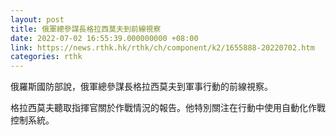 ```yaml
---
layout: post
title: 俄軍總參謀長格拉西莫夫到前線視察
date: 2022-07-02 16:55:39.000000000 +08:00
link: https://news.rthk.hk/rthk/ch/component/k2/1655888-20220702.htm
categories: rthk
---
```


俄羅斯國防部說，俄軍總參謀長格拉西莫夫到軍事行動的前線視察。

格拉西莫夫聽取指揮官關於作戰情況的報告。他特別關注在行動中使用自動化作戰控制系統。
